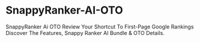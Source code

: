 # SnappyRanker-AI-OTO
SnappyRanker Ai OTO Review Your Shortcut To First-Page Google Rankings Discover The Features, Snappy Ranker AI Bundle &amp; OTO Details.
